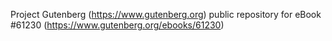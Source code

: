 Project Gutenberg (https://www.gutenberg.org) public repository for eBook #61230 (https://www.gutenberg.org/ebooks/61230)
